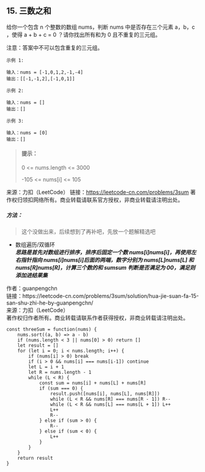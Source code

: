 ## 15. 三数之和

<p>
给你一个包含 n 个整数的数组 nums，判断 nums 中是否存在三个元素 a，b，c ，使得 a + b + c = 0 ？请你找出所有和为 0 且不重复的三元组。

注意：答案中不可以包含重复的三元组。
</p>

```
示例 1:

输入：nums = [-1,0,1,2,-1,-4]
输出：[[-1,-1,2],[-1,0,1]]

示例 2:

输入：nums = []
输出：[]

示例 3:

输入：nums = [0]
输出：[]
```

> #### 提示： <br>
> 0 <= nums.length <= 3000
> 
> -105 <= nums[i] <= 105

来源：力扣（LeetCode）
链接：https://leetcode-cn.com/problems/3sum
著作权归领扣网络所有。商业转载请联系官方授权，非商业转载请注明出处。

##### 方法：
> 这个没做出来，后续想到了再补吧，先放一个题解精选吧
- 数组遍历/双循环  
  **_思路是首先对数组进行排序，排序后固定一个数 nums[i]nums[i]，再使用左右指针指向 nums[i]nums[i]后面的两端，数字分别为 nums[L]nums[L] 和 nums[R]nums[R]，计算三个数的和 sumsum 判断是否满足为 00，满足则添加进结果集_**
  
<p style="font-size: 14px">
作者：guanpengchn <br>
链接：https://leetcode-cn.com/problems/3sum/solution/hua-jie-suan-fa-15-san-shu-zhi-he-by-guanpengchn/ <br>
来源：力扣（LeetCode） <br>
著作权归作者所有。商业转载请联系作者获得授权，非商业转载请注明出处。
</p>

```
const threeSum = function(nums) {
    nums.sort((a, b) => a - b)
    if (nums.length < 3 || nums[0] > 0) return []
    let result = []
    for (let i = 0; i < nums.length; i++) {
        if (nums[i] > 0) break
        if (i > 0 && nums[i] === nums[i-1]) continue
        let L = i + 1
        let R = nums.length - 1
        while (L < R) {
            const sum = nums[i] + nums[L] + nums[R]
            if (sum === 0) {
                result.push([nums[i], nums[L], nums[R]])
                while (L < R && nums[R] === nums[R - 1]) R--
                while (L < R && nums[L] === nums[L + 1]) L++
                L++
                R--
            } else if (sum > 0) {
                R--
            } else if (sum < 0) {
                L++
            }
        }
    }
    return result
}
```
